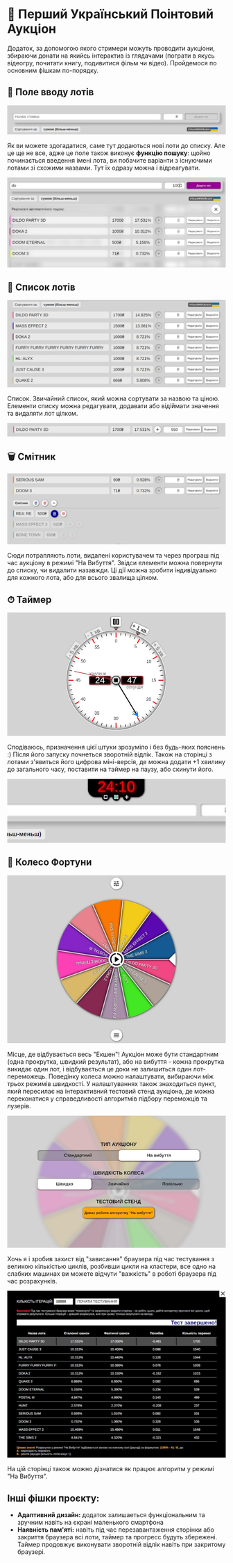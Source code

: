 # 🌻 Перший Український Поінтовий Аукціон
Додаток, за допомогою якого стримери можуть проводити аукціони, збираючи донати на якийсь інтерактив із глядачами (пограти в якусь відеогру, почитати книгу, подивитися фільм чи відео). Пройдемося по основним фішкам по-порядку.

## 🤙 Поле вводу лотів
![input](https://raw.githubusercontent.com/Shmobeny/site-point-auction/main/public/assets/img/readme_content/input.jpg "Поле вводу лотів")

Як ви можете здогадатися, саме тут додаються нові лоти до списку. Але це ще не все, адже це поле також виконує **функцію пошуку**: щойно починається введення імені лота, ви побачите варіанти з існуючими лотами зі схожими назвами. Тут їх одразу можна і відреагувати.

![search](https://raw.githubusercontent.com/Shmobeny/site-point-auction/main/public/assets/img/readme_content/search.jpg "Функція пошуку")

## 📃 Список лотів
![list](https://raw.githubusercontent.com/Shmobeny/site-point-auction/main/public/assets/img/readme_content/lots.jpg "Список лотів")

Список. Звичайний список, який можна сортувати за назвою та ціною. Елементи списку можна редагувати, додавати або відіймати значення та видаляти лот цілком.

![item](https://raw.githubusercontent.com/Shmobeny/site-point-auction/main/public/assets/img/readme_content/lot.jpg "Лот")

## 🗑️ Смітник
![trash can](https://raw.githubusercontent.com/Shmobeny/site-point-auction/main/public/assets/img/readme_content/trashcan.jpg "Смітник")

Сюди потрапляють лоти, видалені користувачем та через програш під час аукціону в режимі "На Вибуття". Звідси елементи можна повернути до списку, чи видалити назавжди. Ці дії можна зробити індивідуально для кожного лота, або для всього звалища цілком.

## ⏱ Таймер
![timer](https://raw.githubusercontent.com/Shmobeny/site-point-auction/main/public/assets/img/readme_content/timer.jpg "Таймер")

Сподіваюсь, призначення цієї штуки зрозуміло і без будь-яких пояснень :) Після його запуску почнеться зворотній відлік. Також на сторінці з лотами з'явиться його цифрова міні-версія, де можна додати +1 хвилину до загального часу, поставити на таймер на паузу, або скинути його.

![mini-timer](https://raw.githubusercontent.com/Shmobeny/site-point-auction/main/public/assets/img/readme_content/mini_timer.jpg "Міні-Таймер")

## 🎡 Колесо Фортуни
![wheel](https://raw.githubusercontent.com/Shmobeny/site-point-auction/main/public/assets/img/readme_content/wheel.jpg "Колесо")

Місце, де відбувається весь "Екшен"! Аукціон може бути стандартним (одна прокрутка, швидкий результат), або на вибуття - кожна прокрутка викидає один лот, і відбувається це доки не залишиться один лот-переможець. Поведінку колеса можно налаштувати, вибираючи між трьох режимів швидкості. У налаштуваннях також знаходиться пункт, який пересилає на інтерактивний тестовий стенд аукціона, де можна переконатися у справедливості алгоритмів підбору переможців та лузерів.

![settings wheel](https://raw.githubusercontent.com/Shmobeny/site-point-auction/main/public/assets/img/readme_content/wheel_settings.jpg "Налаштування колеса")

Хочь я і зробив захист від "зависання" браузера під час тестування з великою кількістью циклів, розбивши цикли на кластери, все одно на слабких машинах ви можете відчути "важкість" в роботі браузера під час розрахунків.

![test](https://raw.githubusercontent.com/Shmobeny/site-point-auction/main/public/assets/img/readme_content/testing_bench.jpg "Тестовий стенд")

На цій сторінці також можно дізнатися як працює алгоритм у режимі "На Вибуття".

## Інші фішки проєкту:
- **Адаптивний дизайн:** додаток залишаеться функціональним та зручним навіть на єкрані маленького смартфона 
- **Наявність пам'яті:** навіть під час перезавантаження сторінки або закриття браузера всі лоти, таймер та прогресс будуть збережені. Таймер продовжує виконувати зворотній відлік навіть при закритому браузері.
